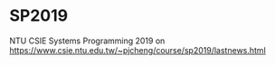 # SP2019
NTU CSIE Systems Programming 2019 on https://www.csie.ntu.edu.tw/~pjcheng/course/sp2019/lastnews.html
